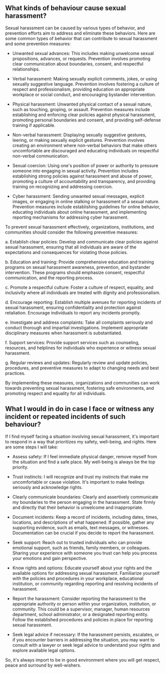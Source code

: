 ## What kinds of behaviour cause sexual harassment?

Sexual harassment can be caused by various types of behavior, and prevention efforts aim to address and eliminate these behaviors. Here are some common types of behavior that can contribute to sexual harassment and some prevention measures:

- Unwanted sexual advances: This includes making unwelcome sexual propositions, advances, or requests. Prevention involves promoting clear communication about boundaries, consent, and respectful relationships.

- Verbal harassment: Making sexually explicit comments, jokes, or using sexually suggestive language. Prevention involves fostering a culture of respect and professionalism, providing education on appropriate workplace or social conduct, and encouraging bystander intervention.

- Physical harassment: Unwanted physical contact of a sexual nature, such as touching, groping, or assault. Prevention measures include establishing and enforcing clear policies against physical harassment, promoting personal boundaries and consent, and providing self-defense training if applicable.

- Non-verbal harassment: Displaying sexually suggestive gestures, leering, or making sexually explicit gestures. Prevention involves creating an environment where non-verbal behaviors that make others uncomfortable are discouraged and educating individuals on respectful non-verbal communication.

- Sexual coercion: Using one's position of power or authority to pressure someone into engaging in sexual activity. Prevention includes establishing strong policies against harassment and abuse of power, promoting a culture of accountability and transparency, and providing training on recognizing and addressing coercion.

- Cyber harassment: Sending unwanted sexual messages, explicit images, or engaging in online stalking or harassment of a sexual nature. Prevention measures include establishing guidelines for online behavior, educating individuals about online harassment, and implementing reporting mechanisms for addressing cyber harassment.

To prevent sexual harassment effectively, organizations, institutions, and communities should consider the following preventive measures:

a. Establish clear policies: Develop and communicate clear policies against sexual harassment, ensuring that all individuals are aware of the expectations and consequences for violating those policies.

b. Education and training: Provide comprehensive education and training programs on sexual harassment awareness, prevention, and bystander intervention. These programs should emphasize consent, respectful communication, and the reporting process.

c. Promote a respectful culture: Foster a culture of respect, equality, and inclusivity where all individuals are treated with dignity and professionalism.

d. Encourage reporting: Establish multiple avenues for reporting incidents of sexual harassment, ensuring confidentiality and protection against retaliation. Encourage individuals to report any incidents promptly.

e. Investigate and address complaints: Take all complaints seriously and conduct thorough and impartial investigations. Implement appropriate disciplinary measures when harassment is substantiated.

f. Support services: Provide support services such as counseling, resources, and helplines for individuals who experience or witness sexual harassment.

g. Regular reviews and updates: Regularly review and update policies, procedures, and preventive measures to adapt to changing needs and best practices.

By implementing these measures, organizations and communities can work towards preventing sexual harassment, fostering safe environments, and promoting respect and equality for all individuals.


## What I would in do in case I face or witness any incident or repeated incidents of such behaviour?
If I find myself facing a situation involving sexual harassment, it's important to respond in a way that prioritizes my safety, well-being, and rights. Here are some steps I will take:

- Assess safety: If I feel immediate physical danger, remove myself from the situation and find a safe place. My well-being is always be the top priority.

- Trust instincts: I will recognize and trust my instincts that make me uncomfortable or cause violation. It's important to make feelings seriously and acknowledge rights.

- Clearly communicate boundaries: Clearly and assertively communicate my boundaries to the person engaging in the harassment. State firmly and directly that their behavior is unwelcome and inappropriate. 

- Document incidents: Keep a record of incidents, including dates, times, locations, and descriptions of what happened. If possible, gather any supporting evidence, such as emails, text messages, or witnesses. Documentation can be crucial if you decide to report the harassment.

- Seek support: Reach out to trusted individuals who can provide emotional support, such as friends, family members, or colleagues. Sharing your experience with someone you trust can help you process your emotions and gain perspective.

- Know rights and options: Educate yourself about your rights and the available options for addressing sexual harassment. Familiarize yourself with the policies and procedures in your workplace, educational institution, or community regarding reporting and resolving incidents of harassment.

- Report the harassment: Consider reporting the harassment to the appropriate authority or person within your organization, institution, or community. This could be a supervisor, manager, human resources department, school administrator, or a designated reporting entity. Follow the established procedures and policies in place for reporting sexual harassment.

- Seek legal advice if necessary: If the harassment persists, escalates, or if you encounter barriers in addressing the situation, you may want to consult with a lawyer or seek legal advice to understand your rights and explore available legal options.

So, it's always import to be in good environment where you will get respect, peace and surround by well-wishers.
